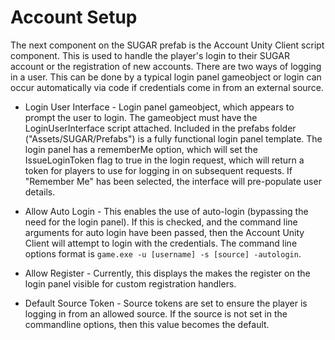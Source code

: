# Account Setup

The next component on the SUGAR prefab is the Account Unity Client script component. This is used to handle the player's login to their SUGAR account or the registration of new accounts.
There are two ways of logging in a user. This can be done by a typical login panel gameobject or login can occur automatically via code if credentials come in from an external source.

* Login User Interface - Login panel gameobject, which appears to prompt the user to login. The gameobject must have the LoginUserInterface script attached. Included in the prefabs folder ("Assets/SUGAR/Prefabs") is a fully functional login panel template. The login panel has a rememberMe option, which will set the IssueLoginToken flag to true in the login request, which will return a token for players to use for logging in on subsequent requests. If "Remember Me" has been selected, the interface will pre-populate user details.

* Allow Auto Login - This enables the use of auto-login (bypassing the need for the login panel). If this is checked, and the command line arguments for auto login have been passed, then the Account Unity Client will attempt to login with the credentials. The command line options format is ``game.exe -u [username] -s [source] -autologin``.

* Allow Register - Currently, this displays the makes the register on the login panel visible for custom registration handlers. 

* Default Source Token - Source tokens are set to ensure the player is logging in from an allowed source. If the source is not set in the commandline options, then this value becomes the default.


